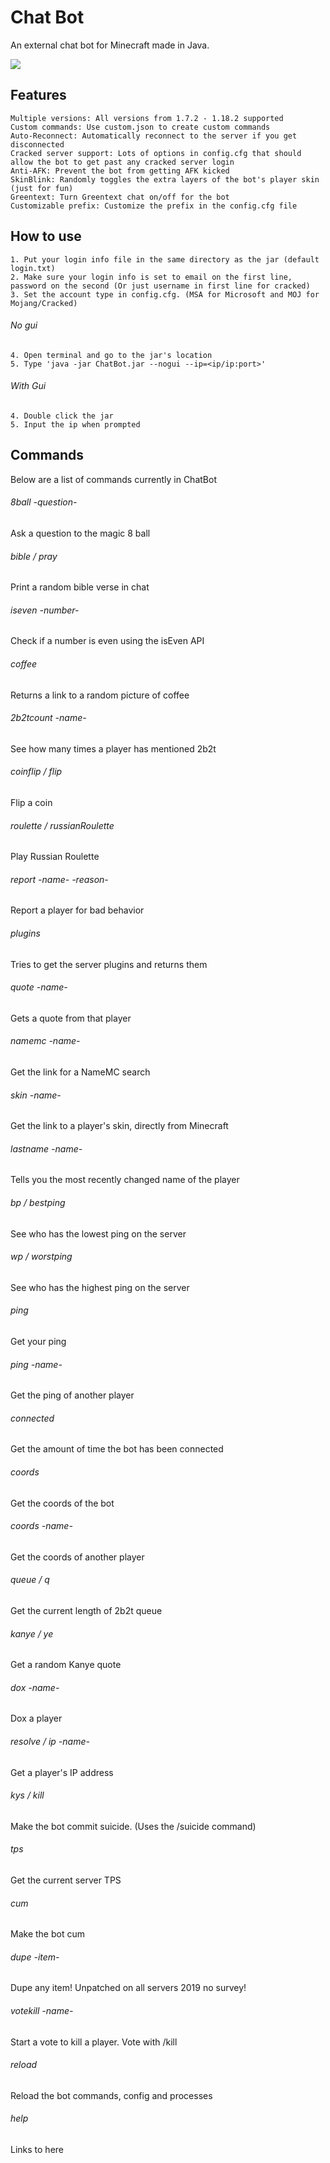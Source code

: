 # Chat Bot
An external chat bot for Minecraft made in Java.

![](screenshot.png)

## Features
```
Multiple versions: All versions from 1.7.2 - 1.18.2 supported
Custom commands: Use custom.json to create custom commands
Auto-Reconnect: Automatically reconnect to the server if you get disconnected
Cracked server support: Lots of options in config.cfg that should allow the bot to get past any cracked server login
Anti-AFK: Prevent the bot from getting AFK kicked
SkinBlink: Randomly toggles the extra layers of the bot's player skin (just for fun)
Greentext: Turn Greentext chat on/off for the bot
Customizable prefix: Customize the prefix in the config.cfg file
```

## How to use
```
1. Put your login info file in the same directory as the jar (default login.txt)
2. Make sure your login info is set to email on the first line, password on the second (Or just username in first line for cracked)
3. Set the account type in config.cfg. (MSA for Microsoft and MOJ for Mojang/Cracked)
```
###### No gui
```
4. Open terminal and go to the jar's location
5. Type 'java -jar ChatBot.jar --nogui --ip=<ip/ip:port>'
```
###### With Gui
```
4. Double click the jar
5. Input the ip when prompted
```

## Commands
Below are a list of commands currently in ChatBot

###### 8ball -question-
Ask a question to the magic 8 ball
###### bible / pray
Print a random bible verse in chat
###### iseven -number-
Check if a number is even using the isEven API
###### coffee
Returns a link to a random picture of coffee
###### 2b2tcount -name-
See how many times a player has mentioned 2b2t
###### coinflip / flip
Flip a coin
###### roulette / russianRoulette
Play Russian Roulette
###### report -name- -reason-
Report a player for bad behavior
###### plugins
Tries to get the server plugins and returns them
###### quote -name-
Gets a quote from that player
###### namemc -name-
Get the link for a NameMC search
###### skin -name-
Get the link to a player's skin, directly from Minecraft
###### lastname -name-
Tells you the most recently changed name of the player
###### bp / bestping
See who has the lowest ping on the server
###### wp / worstping
See who has the highest ping on the server
###### ping
Get your ping
###### ping -name-
Get the ping of another player
###### connected
Get the amount of time the bot has been connected
###### coords
Get the coords of the bot
###### coords -name-
Get the coords of another player
###### queue / q
Get the current length of 2b2t queue
###### kanye / ye
Get a random Kanye quote
###### dox -name-
Dox a player
###### resolve / ip -name-
Get a player's IP address
###### kys / kill
Make the bot commit suicide. (Uses the /suicide command)
###### tps
Get the current server TPS
###### cum
Make the bot cum
###### dupe -item-
Dupe any item! Unpatched on all servers 2019 no survey!
###### votekill -name-
Start a vote to kill a player. Vote with /kill
###### reload
Reload the bot commands, config and processes
###### help
Links to here
